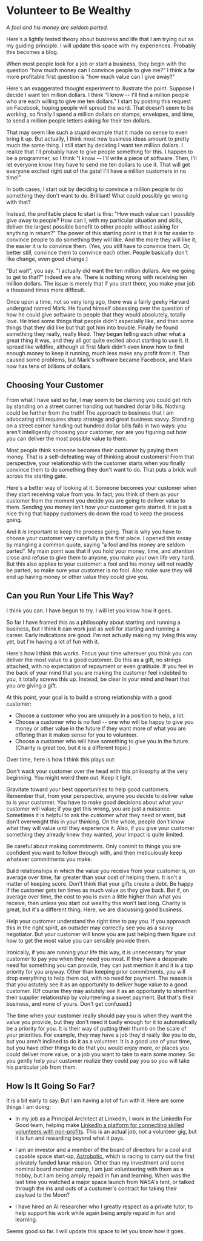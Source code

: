 Volunteer to Be Wealthy
=======================

_A fool and his money are seldom parted._

Here's a lightly tested theory about business and life that I am trying out as my guiding principle. I will update this space with my experiences. Probably this becomes a blog.

When most people look for a job or start a business, they begin with the question "how much money can I convince people to give me?" I think a far more profitable first question is "how much value can I give away?"

Here's an exaggerated thought experiment to illustrate the point. Suppose I decide I want ten million dollars. I think "I know -- I'll find a million people who are each willing to give me ten dollars." I start by posting this request on Facebook, hoping people will spread the word. That doesn't seem to be working, so finally I spend a million dollars on stamps, envelopes, and time, to send a million people letters asking for their ten dollars.

That may seem like such a stupid example that it made no sense to even bring it up. But actually, I think most new business ideas amount to pretty much the same thing. I still start by deciding I want ten million dollars. I realize that I'll probably have to give people something for this. I happen to be a programmer, so I think "I know -- I'll write a piece of software. Then, I'll let everyone know they have to send me ten dollars to use it. That will get everyone excited right out of the gate! I'll have a million customers in no time!"

In both cases, I start out by deciding to convince a million people to do something they don't want to do. Brilliant! What could possibly go wrong with that?

Instead, the profitable place to start is this: "How much value can I possibly give away to people? How can I, with my particular situation and skills, deliver the largest possible benefit to other people without asking for anything in return?" The power of this starting point is that it is far easier to convince people to do something they will like. And the more they will like it, the easier it is to convince them. (Yes, you still have to convince them. Or, better still, convince them to convince each other. People basically don't like change, even good change.)

"But wait", you say. "I actually did want the ten million dollars. Are we going to get to that?" Indeed we are. There is nothing wrong with receiving ten million dollars. The issue is merely that if you start there, you make your job a thousand times more difficult.

Once upon a time, not so very long ago, there was a fairly geeky Harvard undergrad named Mark. He found himself obsessing over the question of how he could give software to people that they would absolutely, totally love. He tried some things that people didn't especially like, and then some things that they did like but that got him into trouble. Finally he found something they really, really liked. They began telling each other what a great thing it was, and they all got quite excited about starting to use it. It spread like wildfire, although at first Mark didn't even know how to find enough money to keep it running, much less make any profit from it. That caused some problems, but Mark's software became Facebook, and Mark now has tens of billions of dollars.

Choosing Your Customer
----------------------

From what I have said so far, I may seem to be claiming you could get rich by standing on a street corner handing out hundred dollar bills. Nothing could be further from the truth! The approach to business that I am advocating still requires sharp strategy and great business savvy. Standing on a street corner handing out hundred dollar bills fails in two ways: you aren't intelligently choosing your customer, nor are you figuring out how you can deliver the most possible value to them.

Most people think someone becomes their customer by paying them money. That is a self-defeating way of thinking about customers! From that perspective, your relationship with the customer starts when you finally convince them to do something they don't want to do. That puts a brick wall across the starting gate.

Here's a better way of looking at it. Someone becomes your customer when they start receiving value from you. In fact, you think of them as your customer from the moment you decide you are going to deliver value to them. Sending you money isn't how your customer gets started. It is just a nice thing that happy customers do down the road to keep the process going. 

And it *is* important to keep the process going. That is why you have to choose your customer very carefully in the first place. I opened this essay by mangling a common quote, saying "a fool and his money are seldom parted". My main point was that if you hold your money, time, and attention close and refuse to give them to anyone, you make your own life very hard. But this also applies to your customer: a fool and his money will not readily be parted, so make sure your customer is no fool. Also make sure they will end up having money or other value they could give you.

Can you Run Your Life This Way?
-------------------------------

I think you can. I have begun to try. I will let you know how it goes.

So far I have framed this as a philosophy about starting and running a business, but I think it can work just as well for starting and running a career. Early indications are good. I'm not actually making my living this way yet, but I'm having a lot of fun with it.

Here's how I think this works. Focus your time wherever you think you can deliver the most value to a good customer. Do this as a gift, no strings attached, with no expectation of repayment or even gratitude. If you feel in the back of your mind that you are making the customer feel indebted to you, it totally screws this up. Instead, be clear in your mind and heart that you are giving a gift.

At this point, your goal is to build a strong relationship with a good customer:

- Choose a customer who you are uniquely in a position to help, a lot.
- Choose a customer who is no fool -- one who will be happy to give you money or other value in the future if they  want more of what you are offering than it makes sense for you to volunteer.
- Choose a customer who will have something to give you in the future. (Charity is great too, but it is a different topic.)

Over time, here is how I think this plays out:

Don't wack your customer over the head with this philosophy at the very beginning. You might weird them out. Keep it light.

Gravitate toward your best opportunities to help good customers. Remember that, from your perspective, anyone you decide to deliver value to is your customer. You have to make good decisions about what your customer will value; if you get this wrong, you are just a nuisance. Sometimes it is helpful to ask the customer what they need or want, but don't overweight this in your thinking. On the whole, people don't know what they will value until they experience it. Also, if you give your customer something they already knew they wanted, your impact is quite limited.

Be careful about making commitments. Only commit to things you are confident you want to follow through with, and then meticulously keep whatever commitments you make.

Build relationships in which the value you receive from your customer is, on average over time, far greater than your cost of helping them. It isn't a matter of keeping score. Don't think that your gifts create a debt. Be happy if the customer gets ten times as much value as they give back. But if, on average over time, the cost to you is even a little higher than what you receive, then unless you start out wealthy this won't last long. Charity is great, but it's a different thing. Here, we are discussing good business.

Help your customer understand the right time to pay you. If you approach this in the right spirit, an outsider may correctly see you as a savvy negotiator. But your customer will know you are just helping them figure out how to get the most value you can sensibly provide them.

Ironically, if you are running your life this way, it is unnecessary for your customer to pay you when they need you most. If they have a desperate need for something you can provide, they can just mention it and it is a top priority for you anyway. Other than keeping prior commitments, you will drop everything to help them out, with no need for payment. The reason is that you astutely see it as an opportunity to deliver huge value to a good customer. (Of course they may astutely see it as an opportunity to strenthen their supplier relationship by volunteering a sweet payment. But that's their business, and none of yours. Don't get confused.)

The time when your customer really should pay you is when they want the value you provide, but they don't need it badly enough for it to automatically be a priority for you. It is their way of putting their thumb on the scale of your priorities. For example, they may have a job they'd really like you to do, but you aren't inclined to do it as a volunteer. It is a good use of your time, but you have other things to do that you would enjoy more, or places you could deliver more value, or a job you want to take to earn some money. So you gently help your customer realize they could pay you so you will take his particular job from them.

How Is It Going So Far?
-----------------------

It is a bit early to say. But I am having a lot of fun with it. Here are some things I am doing:

- In my job as a Principal Architect at LinkedIn, I work in the LinkedIn For Good team, helping make [LinkedIn a platform for connecting skilled volunteers with non-profits](http://techcrunch.com/2014/01/15/linkedin-launches-a-volunteer-marketplace-to-extend-its-job-hunting-platform-to-free-work/). This is an actual job, not a volunteer gig, but it is fun and rewarding beyond what it pays.

- I am an investor and a member of the board of directors for a cool and capable space start-up, [Astrobotic](http://www.astrobotic.com), which is racing to carry out the first privately funded lunar mission. Other than my investment and some nominal board member comp, I am just volunteering with them as a hobby, but I am being amply repaid in fun and learning. When was the last time you watched a major space launch from NASA's tent, or talked through the ins and outs of a customer's contract for taking their payload to the Moon?

- I have hired an AI researcher who I greatly respect as a private tutor, to help support his work while again being amply repaid in fun and learning.

Seems good so far. I will update this space to let you know how it goes.
